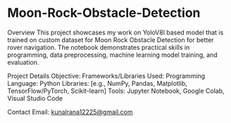 # Moon-Rock-Obstacle-Detection
Overview
This project showcases my work on YoloV8l based model that is trained on custom dataset for Moon Rock Obstacle Detection for better rover navigation. The notebook demonstrates practical skills in programming, data preprocessing, machine learning model training, and evaluation.

Project Details
Objective: 
Frameworks/Libraries Used:
Programming Language: Python
Libraries: [e.g., NumPy, Pandas, Matplotlib, TensorFlow/PyTorch, Scikit-learn]
Tools: Jupyter Notebook, Google Colab, Visual Studio Code

Contact
Email: kunalrana12225@gmail.com


